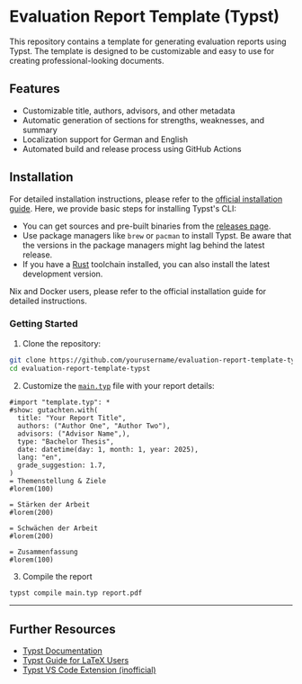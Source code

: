 # Evaluation Report Template (Typst)

This repository contains a template for generating evaluation reports using Typst. The template is designed to be customizable and easy to use for creating professional-looking documents.

## Features

- Customizable title, authors, advisors, and other metadata
- Automatic generation of sections for strengths, weaknesses, and summary
- Localization support for German and English
- Automated build and release process using GitHub Actions

## Installation

For detailed installation instructions, please refer to the [official installation guide](https://github.com/typst/typst). Here, we provide basic steps for installing Typst's CLI:

- You can get sources and pre-built binaries from the [releases page](https://github.com/typst/typst/releases).
- Use package managers like `brew` or `pacman` to install Typst. Be aware that the versions in the package managers might lag behind the latest release.
- If you have a [Rust](https://rustup.rs/) toolchain installed, you can also install the latest development version.

Nix and Docker users, please refer to the official installation guide for detailed instructions.

### Getting Started

1. Clone the repository:
```sh
git clone https://github.com/yourusername/evaluation-report-template-typst.git
cd evaluation-report-template-typst
```

2. Customize the [`main.typ`](./main.typ) file with your report details:
```typ
#import "template.typ": *
#show: gutachten.with(
  title: "Your Report Title",
  authors: ("Author One", "Author Two"),
  advisors: ("Advisor Name",),
  type: "Bachelor Thesis",
  date: datetime(day: 1, month: 1, year: 2025),
  lang: "en",
  grade_suggestion: 1.7,
)
= Themenstellung & Ziele
#lorem(100)

= Stärken der Arbeit
#lorem(200)

= Schwächen der Arbeit
#lorem(200)

= Zusammenfassung
#lorem(100)
```

3. Compile the report
```sh
typst compile main.typ report.pdf
```

---
## Further Resources

- [Typst Documentation](https://typst.app/docs/)
- [Typst Guide for LaTeX Users](https://typst.app/docs/guides/guide-for-latex-users/)
- [Typst VS Code Extension (inofficial)](https://marketplace.visualstudio.com/items?itemName=nvarner.typst-lsp)